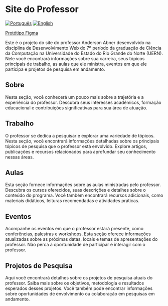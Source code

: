 # Site do Professor

[![Português](https://img.shields.io/badge/Idioma-Portugu%C3%AAs-blue)](README.pt.md) [![English](https://img.shields.io/badge/Language-English-green)](README.md)

[Protótipo Figma](https://www.figma.com/proto/IMWpVw8p76zzFsK81Z1q16/P2---Dev.-Web?type=design&node-id=57-2&scaling=scale-down&page-id=0%3A1&starting-point-node-id=57%3A2)

Este é o projeto do site do professor Anderson Abner desenvolvido na disciplina de Desenvolvimento Web do 7º período da graduação de Ciência da Computação na Universidade do Estado do Rio Grande do Norte (UERN). Nele você encontrará informações sobre sua carreira, seus tópicos principais de trabalho, as aulas que ele ministra, eventos em que ele participa e projetos de pesquisa em andamento.

## Sobre
Nesta seção, você conhecerá um pouco mais sobre a trajetória e a experiência do professor. Descubra seus interesses acadêmicos, formação educacional e contribuições significativas para sua área de atuação.

## Trabalho
O professor se dedica a pesquisar e explorar uma variedade de tópicos. Nesta seção, você encontrará informações detalhadas sobre os principais tópicos de pesquisa que o professor está envolvido. Explore artigos, publicações e recursos relacionados para aprofundar seu conhecimento nessas áreas.

## Aulas
Esta seção fornece informações sobre as aulas ministradas pelo professor. Descubra os cursos oferecidos, suas descrições e detalhes sobre o conteúdo do programa. Você também encontrará recursos adicionais, como materiais didáticos, leituras recomendadas e atividades práticas.

## Eventos
Acompanhe os eventos em que o professor estará presente, como conferências, palestras e workshops. Esta seção oferece informações atualizadas sobre as próximas datas, locais e temas de apresentações do professor. Não perca a oportunidade de participar e interagir com o professor.

## Projetos de Pesquisa
Aqui você encontrará detalhes sobre os projetos de pesquisa atuais do professor. Saiba mais sobre os objetivos, metodologia e resultados esperados desses projetos. Você também pode encontrar informações sobre oportunidades de envolvimento ou colaboração em pesquisas em andamento.
